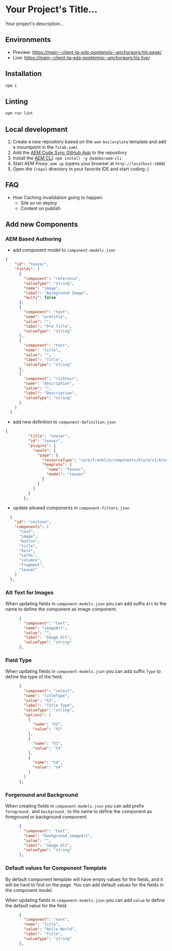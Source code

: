 # Your Project's Title...
Your project's description...

## Environments
- Preview: https://main--client-ta-eds-poptennis--anchoraorg.hlx.page/
- Live: https://main--client-ta-eds-poptennis--anchoraorg.hlx.live/

## Installation

```sh
npm i
```

## Linting

```sh
npm run lint
```

## Local development

1. Create a new repository based on the `aem-boilerplate` template and add a mountpoint in the `fstab.yaml`
1. Add the [AEM Code Sync GitHub App](https://github.com/apps/aem-code-sync) to the repository
1. Install the [AEM CLI](https://github.com/adobe/helix-cli): `npm install -g @adobe/aem-cli`
1. Start AEM Proxy: `aem up` (opens your browser at `http://localhost:3000`)
1. Open the `{repo}` directory in your favorite IDE and start coding :)

## FAQ

- How Caching invalidation going to happen
  - Site so on deploy
  - Content on publish

## Add new Components

### AEM Based Authoring

- add component model to  `component-models.json`

```json
{
    "id": "teaser",
    "fields": [
      {
        "component": "reference",
        "valueType": "string",
        "name": "image",
        "label": "Background Image",
        "multi": false
      },
      {
        "component": "text",
        "name": "pretitle",
        "value": "",
        "label": "Pre Title",
        "valueType": "string"
      },
      {
        "component": "text",
        "name": "title",
        "value": "",
        "label": "Title",
        "valueType": "string"
      },
      {
        "component": "richtext",
        "name": "description",
        "value": "",
        "label": "Description",
        "valueType": "string"
      }
    ]
  }
```

- add new definition to `component-definition.json`

```json
{
          "title": "teaser",
          "id": "teaser",
          "plugins": {
            "xwalk": {
              "page": {
                "resourceType": "core/franklin/components/block/v1/block",
                "template": {
                  "name": "Teaser",
                  "model": "teaser"
                }
              }
            }
          }
        },

```

- update allowed components in `component-filters.json`

```json
  {
    "id": "section",
    "components": [
      "text",
      "image",
      "button",
      "title",
      "hero",
      "cards",
      "columns",
      "fragment",
      "teaser"
    ]
  },

```

### Alt Text for Images

When updating fields in `component-models.json` you can add suffix `Alt` to the name to define the component as image component.

```json
      {
        "component": "text",
        "name": "imageAlt",
        "value": "",
        "label": "Image Alt",
        "valueType": "string"
      },
```

### Field Type

When updating fields in `component-models.json` you can add suffix `Type` to define the type of the field.

```json
      {
        "component": "select",
        "name": "titleType",
        "value": "h3",
        "label": "Title Type",
        "valueType": "string",
        "options": [
          {
            "name": "h2",
            "value": "h2"
          },
          {
            "name": "h3",
            "value": "h3"
          },
          {
            "name": "h4",
            "value": "h4"
          }
        ]
      },
```

### Forgeround and Background

When creating fields in `component-models.json` you can add prefix `foreground_` and `background_` to the name to define the component as foreground or background component.

```json
      {
        "component": "text",
        "name": "background_imageAlt",
        "value": "",
        "label": "Image Alt",
        "valueType": "string"
      },
```

### Default values for Component Template

By default component template will have empty values for the fields, and it will be hard to find on the page. You can add default values for the fields in the component model.

When updating fields in `component-models.json` you can add `value` to define the default value for the field.

```json
      {
        "component": "text",
        "name": "title",
        "value": "Hello World",
        "label": "Title",
        "valueType": "string"
      },
```
